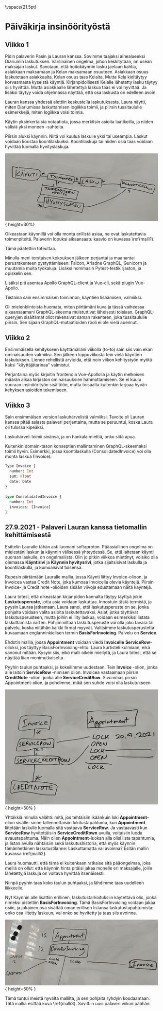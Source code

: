 \vspace{21.5pt}

# Päiväkirja insinöörityöstä

## Viikko 1
Pidin palaverin Pasin ja Lauran kanssa. Sovimme taajaksi aihealueeksi Diariumin laskutuksen.
Varsinainen ongelma, johon keskitytään, on usean maksajan laskut. Sanotaan, että hoitokäynnin lasku jaetaan kahtia, asiakkaan maksamaan ja Kelan maksamaan osuuteen. Asiakkaan osuus laskutetaan asiakkaalta, Kelan osuus taas Kelalta. Mutta Kela kieltäytyy korvaamasta kyseistä käyntiä. Kirjanpidollisesti Kelalle lähetetty lasku täytyy siis hyvittää. Mutta asiakkaalle lähetettyä laskua taas ei voi hyvittää. Ja lisäksi täytyy voida ohjelmassa näyttää, että osa laskusta on edelleen avoin.

Lauran kanssa yhdessä alettiin keskustella laskutuksesta. Laura näytti, miten Diariumissa laskuttamisen logiikka toimii, ja piirsin tussitaululle esimerkkejä, miten logiikka voisi toimia.

Käytin yksinkertaista notaatiota, jossa merkitsin asioita laatikoilla, ja niiden välisiä yksi moneen -suhteita.

Piirsin aluksi käynnin. Niitä voi kuulua laskulle yksi tai useampia. Laskut voidaan koostaa koontilaskuiksi. Koontilaskuja tai niiden osia taas voidaan hyvittää luomalla hyvityslaskuja.

![\label{malli1}: Ensimmäinen malli](illustration/malli1.jpg){ height=30%}

Oikeastaan käynnillä voi olla monta erillistä asiaa, ne ovat laskutettavia toimenpiteitä. Palaverin lopuksi aikaansaatu kaavio on kuvassa \ref{malli1}.


Tämä päätettiin toteuttaa.

Minulla meni torstaisen kokouksen jälkeen perjantai ja maanantai perusrakenteen pystyttämiseen: Falcon, Ariadne GraphQL, Gunicorn ja muutamia muita työkaluja. Lisäksi hommasin Pytest-testikirjaston, ja opiskelin sen.

Lisäksi piti asentaa Apollo GraphQL-client ja Vue-cli, sekä plugin Vue-Apollo.

Tiistaina sain ensimmäisen toiminnon, käyntien lisäämisen, valmiiksi.


Oli mielenkiintoista huomata, miten piirtämäni kuva ja tässä vaiheessa aikaansaamani GraphQL-skeema muistuttivat läheisesti toisiaan. GraphQL-queryjen sisältämät oliot rakensivat saman rakenteen, joka tussitaululle piirsin. Sen sijaan GraphQL-mutaatioiden rooli ei ole vielä auennut.

## Viikko 2
Ensimmäisellä kehitykseen käyttämälläni viikolla (to-to) sain siis vain ekan ominaisuuden valmiiksi.
Sen jälkeen loppuviikosta tein vielä käyntien laskutuksen. Lienee rehellistä arvioida, että noin viikon kehitystyön myötä kaksi "käyttäjätarinaa" valmistui.

Perjantaina myös kirjoitin frontendia Vue-Apollolla ja käytin melkoisen määrän aikaa kirjaston ominaisuuksien hahmottamiseen. Se ei kuulu suoraan insinöörityön sisältöön, mutta toisaalta kuitenkin tarjoaa hyvän kehyksen asioiden tekemiseen.

## Viikko 3

Sain ensimmäisen version laskuhärvelistä valmiiksi. Tavoite oli Lauran kanssa pitää asiasta palaveri perjantaina, mutta se peruuntui, koska Laura oli tulossa kipeäksi.

Laskuhärveli toimii sinänsä, ja on hankala miettiä, onko siitä apua.

Kuitenkin domain-tason konseptien mallintaminen GraphQL-skeemaksi toimii hyvin. Esimerkki, jossa koontilaskulla (ConsolidatedInvoice) voi olla monta laskua (Invoice):

```GraphQL
Type Invoice {
  number: Int
  sum: Float
  date: Date
}

type ConsolidatedInvoice {
  number: Int
  invoices: [Invoice]
}
```
## 27.9.2021 - Palaveri Lauran kanssa tietomallin kehittämisestä

Esittelin Lauralle tähän asti luomani softaproton. Pääasiallinen ongelma on mielestäni laskun ja käynnin välisessä yhteydessä. Se, että laitetaan käynti suoraan laskulle, on ongelmallista. Olin jo pitkin viikkoa miettinyt, voisiko olla olemassa **Käyntirivi** ja **Käynnin hyvitysrivi**, jotka sijaitsisivat laskulla ja koontilaskulla, ja kumoaisivat toisensa.

Rupesin piirtämään Lauralle mallia, jossa Käynti liittyy Invoice-olioon, ja Invoicea vastaa Credit Note, joka kumoaa Invoicella olevia käyntejä. Piirsin Invoice- ja Credit note -olioiden sisään viivoja edustamaan näitä käyntejä.

Laura totesi, että oikeastaan kirjanpidon kannalta täytyy täyttyä jokin **Laskutusperuste**, jotta asia voidaan laskuttaa. Innostuin tästä termistä, ja pyysin Lauraa jatkamaan. Laura sanoi, että laskutusperuste on se, jonka pohjalta voidaan valita asioita laskutettavaksi. Asiat, jotka täyttävät laskutusperusteen, mutta joihin ei liity laskua, voidaan esimerkiksi listata laskuttamista varten. Pohjimmiltaan laskutusperuste voi olla joko tavara tai palvelu, koska niitähän kaikki firmat myyvät. Valitsimme laskutusperustetta kuvaamaan englanninkielisen termin **BasisForInvoicing**. Palvelu on **Service**.

Ehdotin mallia, jossa **Appointment** voidaan viedä **Invoicelle** **ServiceRow**-olioksi, jos täyttyy BasisForInvoicing-ehto. Laura kurtisteli kulmiaan, eikä sanonut mitään. Kysyin siis, eikö malli oikein miellytä, ja Laura totesi, että se näyttää liian monimutkaiselta.

Pyyhin taulun puhtaaksi, ja kokeilimme uudestaan. Tein **Invoice** -olion, jonka alle laitoin **ServiceRow** -nimisen olion. Invoicea vastaamaan piirsin **CreditNote** -olion, jonka alle **ServiceCreditRow**. Sivummas piirsin Appointment-olion, ja pohdimme, mikä sen suhde voisi olla laskutukseen.

![\label{malli2}Toinen malli](illustration/malli2.jpg){ height=50% }

Yhtäkkiä minulla välähti: mitä, jos tehtäisiin ikäänkuin loki **Appointment**-olion sisälle: sinne tallennettaisiin lukitustapahtuma, kun **Appointment** liitetään laskulle luomalla sitä vastaava **ServiceRow**. Ja vastaavasti kun **ServiceRow** hyvitettäisiin **ServiceCreditRown** avulla, voitaisiin luoda avaustapahtuma. Näin ollen **Appointment**-luokan alla olisi lista tapahtumia, ja listan avulla nähtäisiin sekä laskutushistoria, että myös käynnin tämänhetkinen laskutustilanne: Laskuttamatta vai avoinna? Esitän mallin kuvassa \ref{malli2}.


Laura huomautti, että tämä ei kuitenkaan ratkaise sitä pääongelmaa, joka meillä on ollut: että käynnin hinta pitäisi jakaa monelle eri maksajalle, joille lähetettyjä laskuja on voitava hyvittää itsenäisesti.

Niinpä pyyhin taas koko taulun puhtaaksi, ja lähdimme taas uudelleen liikkeelle.

Nyt Käynnin alle lisättiin erillinen, laskutustarkoituksiin käytettävä olio, jonka nimeksi pistettiin **BasisForInvoicing**. Tämä BasisForInvoicing voidaan jakaa osiin, ja jokainen osa sisältää oman erillisen listansa laskutustapahtumista: onko osa liitetty laskuun, vai onko se hyvitetty ja taas siis avoinna.

![\label{malli3}Kolmas malli](illustration/malli3.jpg){ height=50% }

Tämä tuntui meistä hyvältä mallilta, ja sen pohjalta ryhdyin koodaamaan. Tätä mallia esittää kuva \ref{malli3}.
Sovittiin uusi palaveri viikon päähän.
